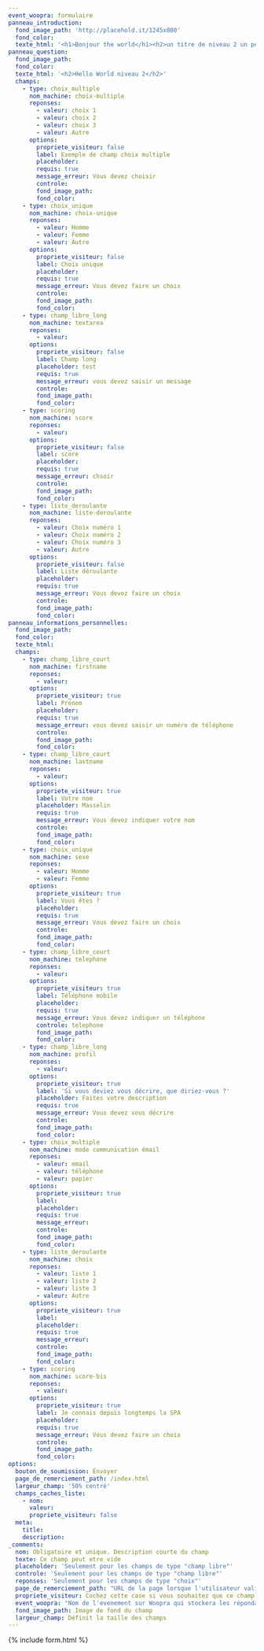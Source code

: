 ```yaml
---
event_woopra: formulaire
panneau_introduction:
  fond_image_path: 'http://placehold.it/1245x800'
  fond_color:
  texte_html: '<h1>Bonjour the world</h1><h2>un titre de niveau 2 un peu plus long que le titre principal</h2>'
panneau_question:
  fond_image_path:
  fond_color:
  texte_html: '<h2>Hello World niveau 2</h2>'
  champs:
    - type: choix_multiple
      nom_machine: choix-multiple
      reponses:
        - valeur: choix 1
        - valeur: choix 2
        - valeur: choix 3
        - valeur: Autre
      options:
        propriete_visiteur: false
        label: Exemple de champ choix multiple
        placeholder:
        requis: true
        message_erreur: Vous devez choisir
        controle:
        fond_image_path:
        fond_color:
    - type: choix_unique
      nom_machine: choix-unique
      reponses:
        - valeur: Homme
        - valeur: Femme
        - valeur: Autre
      options:
        propriete_visiteur: false
        label: Choix unique
        placeholder:
        requis: true
        message_erreur: Vous devez faire un choix
        controle:
        fond_image_path:
        fond_color:
    - type: champ_libre_long
      nom_machine: textarea
      reponses:
        - valeur:
      options:
        propriete_visiteur: false
        label: Champ long
        placeholder: test
        requis: true
        message_erreur: vous devez saisir un message
        controle:
        fond_image_path:
        fond_color:
    - type: scoring
      nom_machine: score
      reponses:
        - valeur:
      options:
        propriete_visiteur: false
        label: score
        placeholder:
        requis: true
        message_erreur: chsoir
        controle:
        fond_image_path:
        fond_color:
    - type: liste_deroulante
      nom_machine: liste-deroulante
      reponses:
        - valeur: Choix numéro 1
        - valeur: Choix numéro 2
        - valeur: Choix numéro 3
        - valeur: Autre
      options:
        propriete_visiteur: false
        label: Liste déroulante
        placeholder:
        requis: true
        message_erreur: Vous devez faire un choix
        controle:
        fond_image_path:
        fond_color:
panneau_informations_personnelles:
  fond_image_path:
  fond_color:
  texte_html:
  champs:
    - type: champ_libre_court
      nom_machine: firstname
      reponses:
        - valeur:
      options:
        propriete_visiteur: true
        label: Prénom
        placeholder:
        requis: true
        message_erreur: vous devez saisir un numéro de téléphone
        controle:
        fond_image_path:
        fond_color:
    - type: champ_libre_court
      nom_machine: lastname
      reponses:
        - valeur:
      options:
        propriete_visiteur: true
        label: Votre nom
        placeholder: Masselin
        requis: true
        message_erreur: Vous devez indiquer votre nom
        controle:
        fond_image_path:
        fond_color:
    - type: choix_unique
      nom_machine: sexe
      reponses:
        - valeur: Homme
        - valeur: Femme
      options:
        propriete_visiteur: true
        label: Vous êtes ?
        placeholder:
        requis: true
        message_erreur: Vous devez faire un choix
        controle:
        fond_image_path:
        fond_color:
    - type: champ_libre_court
      nom_machine: telephone
      reponses:
        - valeur:
      options:
        propriete_visiteur: true
        label: Téléphone mobile
        placeholder:
        requis: true
        message_erreur: Vous devez indiquer un téléphone
        controle: telephone
        fond_image_path:
        fond_color:
    - type: champ_libre_long
      nom_machine: profil
      reponses:
        - valeur:
      options:
        propriete_visiteur: true
        label: 'Si vous deviez vous décrire, que diriez-vous ?'
        placeholder: Faites votre description
        requis: true
        message_erreur: Vous devez vous décrire
        controle:
        fond_image_path:
        fond_color:
    - type: choix_multiple
      nom_machine: mode communication émail
      reponses:
        - valeur: email
        - valeur: téléphone
        - valeur: papier
      options:
        propriete_visiteur: true
        label:
        placeholder:
        requis: true
        message_erreur:
        controle:
        fond_image_path:
        fond_color:
    - type: liste_deroulante
      nom_machine: choix
      reponses:
        - valeur: liste 1
        - valeur: liste 2
        - valeur: liste 3
        - valeur: Autre
      options:
        propriete_visiteur: true
        label:
        placeholder:
        requis: true
        message_erreur:
        controle:
        fond_image_path:
        fond_color:
    - type: scoring
      nom_machine: score-bis
      reponses:
        - valeur:
      options:
        propriete_visiteur: true
        label: Je connais depuis longtemps la SPA
        placeholder:
        requis: true
        message_erreur: Vous devez faire un choix
        controle:
        fond_image_path:
        fond_color:
options:
  bouton_de_soumission: Envoyer
  page_de_remerciement_path: /index.html
  largeur_champ: '50% centré'
  champs_caches_liste:
    - nom:
      valeur:
      propriete_visiteur: false
  meta:
    title:
    description:
_comments:
  nom: Obligatoire et unique. Description courte du champ
  texte: Ce champ peut etre vide
  placeholder: 'Seulement pour les champs de type "champ libre"'
  controle: 'Seulement pour les champs de type "champ libre"'
  reponses: 'Seulement pour les champs de type "choix"'
  page_de_remerciement_path: "URL de la page lorsque l'utilisateur valide le formulaire"
  propriete_visiteur: Cochez cette case si vous souhaitez que ce champ remonte dans les propriétés du visiteur sur Woopra
  event_woopra: "Nom de l'evenement sur Woopra qui stockera les répondants <a href=\"http://google.com\" target=\"_blank\">blabla</a>"
  fond_image_path: Image de fond du champ
  largeur_champ: Définit la taille des champs
---
```

{% include form.html %}
